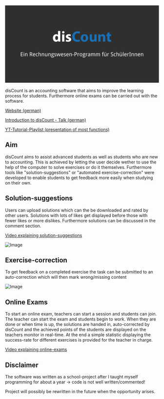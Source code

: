 ![Image](https://github.com/regevson/disCount/blob/master/src/discount_social_preview.png)

disCount is an accounting software that aims to improve the learning process for students.
Furthermore online exams can be carried out with the software.

[Website (german)](http://www.discount-solutions.tk)

[Introduction to disCount - Talk (german)](https://www.youtube.com/watch?v=5grMymix00c)

[YT-Tutorial-Playlist (presentation of most functions)](https://www.youtube.com/channel/UC6XVCxsKlbpnTWiFQuDos-g/playlists)

## Aim
disCount aims to assist advanced students as well as students who are new to accounting.
This is achieved by letting the user decide wether to use the help of the computer to solve
exercises or do it themselves. Furthermore tools like "solution-suggestions" or
"automated exercise-correction" were developed to enable students to get feedback more easily
when studying on their own.

## Solution-suggestions
Users can upload solutions which can the be downloaded and rated by other users. Solutions with
lots of likes get displayed before those with fewer likes or more dislikes. Furthermore solutions
can be discussed in the comment section.

[Video explaining solution-suggestions](https://www.youtube.com/watch?v=rUus_OCCSmA)

![Image](http://www.discount-solutions.tk/images/ss1.JPG) 


## Exercise-correction
To get feedback on a completed exercise the task can be submitted to an auto-correction which will
then mark wrong/missing content

![Image](http://www.discount-solutions.tk/images/ss2.JPG) 

## Online Exams
To start an online exam, teachers can start a session and students can join. The teacher can start
the exam and students begin to work. When they are done or when time is up, the solutions are handed
in, auto-corrected by disCount and the achieved points of the students are displayed on the teachers monitor in real-time.
At the end a simple statistic displaying the success-rate for different exercises is provided for the
teacher in charge.

[Video explaining online-exams](https://www.youtube.com/watch?v=eHEVuFvYn-o)

## Disclaimer
The software was written as a school-project after I taught myself programming for about a year -> code is not well written/commented!

Project will possibly be rewritten in the future when the opportunity arises.


